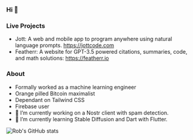 ### Hi 👋

### Live Projects
- Jott: A web and mobile app to program anywhere using natural language prompts. https://jottcode.com
- Featherr: A website for GPT-3.5 powered citations, summaries, code, and math solutions: https://featherr.io

### About
- Formally worked as a machine learning engineer
- Orange pilled Bitcoin maximalist
- Dependant on Tailwind CSS
- Firebase user
- 🔭 I’m currently working on a Nostr client with spam detection. 
- 🌱 I’m currently learning Stable Diffusion and Dart with Flutter.


![Rob's GitHub stats](https://github-readme-stats.vercel.app/api?username=rob-netzke&show_icons=true&theme=radical)

